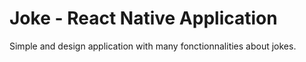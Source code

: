 # Joke - React Native Application

Simple and design application with many fonctionnalities about jokes.


